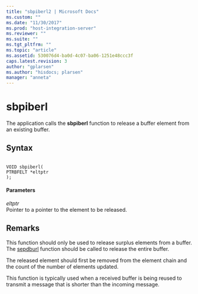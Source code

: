 ```yaml
---
title: "sbpiberl2 | Microsoft Docs"
ms.custom: ""
ms.date: "11/30/2017"
ms.prod: "host-integration-server"
ms.reviewer: ""
ms.suite: ""
ms.tgt_pltfrm: ""
ms.topic: "article"
ms.assetid: 530076d4-ba0d-4c07-ba06-1251e48ccc3f
caps.latest.revision: 3
author: "gplarsen"
ms.author: "hisdocs; plarsen"
manager: "anneta"
---
```

# sbpiberl
The application calls the **sbpiberl** function to release a buffer element from an existing buffer.  
  
## Syntax  
  
```  
  
VOID sbpiberl(   
PTRBFELT *eltptr   
);  
```  
  
#### Parameters  
 *eltptr*  
 Pointer to a pointer to the element to be released.  
  
## Remarks  
 This function should only be used to release surplus elements from a buffer. The [sepdburl](../core/sepdburl2.md) function should be called to release the entire buffer.  
  
 The released element should first be removed from the element chain and the count of the number of elements updated.  
  
 This function is typically used when a received buffer is being reused to transmit a message that is shorter than the incoming message.